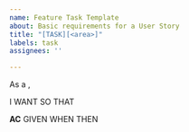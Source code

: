 ```yaml
---
name: Feature Task Template
about: Basic requirements for a User Story
title: "[TASK][<area>]"
labels: task
assignees: ''

---
```


As a <Stakeholder>,

I WANT
SO THAT

**AC**
GIVEN
WHEN
THEN
